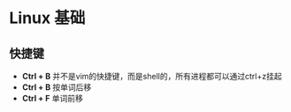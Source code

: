 # Linux 基础

## 快捷键

- **Ctrl + B** 并不是vim的快捷键，而是shell的，所有进程都可以通过ctrl+z挂起
- **Ctrl + B** 按单词后移
- **Ctrl + F** 单词前移

